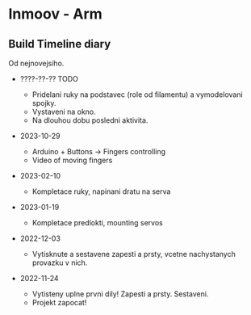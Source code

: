 # Inmoov - Arm



## Build Timeline diary

Od nejnovejsiho.

- ????-??-?? TODO
    - Pridelani ruky na podstavec (role od filamentu) a vymodelovani spojky.
    - Vystaveni na okno.
    - Na dlouhou dobu posledni aktivita.

- 2023-10-29
    - Arduino + Buttons -> Fingers controlling
    - Video of moving fingers

- 2023-02-10
    - Kompletace ruky, napinani dratu na serva

- 2023-01-19
    - Kompletace predlokti, mounting servos

- 2022-12-03
    - Vytisknute a sestavene zapesti a prsty, vcetne nachystanych provazku v nich.

- 2022-11-24
    - Vytisteny uplne prvni dily! Zapesti a prsty. Sestaveni.
    - Projekt zapocat!
